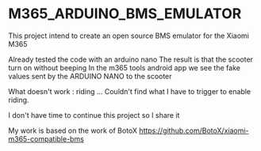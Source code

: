 # M365_ARDUINO_BMS_EMULATOR
This project intend to create an open source BMS emulator for the Xiaomi M365


Already tested the code with an arduino nano
The result is that the scooter turn on without beeping
In the m365 tools android app we see the fake values sent by the ARDUINO NANO to the scooter


What doesn't work : riding ...
Couldn't find what I have to trigger to enable riding.


I don't have time to continue this project so I share it


My work is based on the work of BotoX https://github.com/BotoX/xiaomi-m365-compatible-bms



